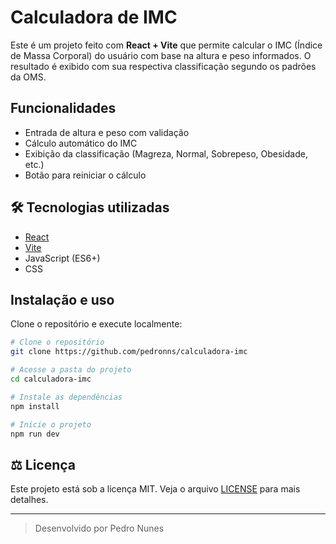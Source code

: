 # Calculadora de IMC

Este é um projeto feito com **React + Vite** que permite calcular o IMC (Índice de Massa Corporal) do usuário com base na altura e peso informados. O resultado é exibido com sua respectiva classificação segundo os padrões da OMS.

##  Funcionalidades

- Entrada de altura e peso com validação
- Cálculo automático do IMC
- Exibição da classificação (Magreza, Normal, Sobrepeso, Obesidade, etc.)
- Botão para reiniciar o cálculo

## 🛠 Tecnologias utilizadas

- [React](https://reactjs.org/)
- [Vite](https://vitejs.dev/)
- JavaScript (ES6+)
- CSS

## Instalação e uso

Clone o repositório e execute localmente:

```bash
# Clone o repositório
git clone https://github.com/pedronns/calculadora-imc

# Acesse a pasta do projeto
cd calculadora-imc

# Instale as dependências
npm install

# Inicie o projeto
npm run dev
```

## ⚖️ Licença

Este projeto está sob a licença MIT. Veja o arquivo [LICENSE](LICENSE) para mais detalhes.

---

> Desenvolvido por Pedro Nunes
